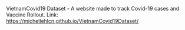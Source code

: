 VietnamCovid19 Dataset - A website made to track Covid-19 cases and Vaccine Rollout.
Link: https://michellehlcn.github.io/VietnamCovid19Dataset/

